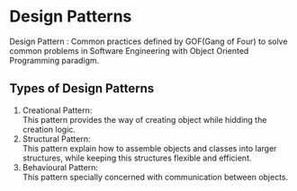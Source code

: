 # Design Patterns
Design Pattern : Common practices defined by GOF(Gang of Four) to solve common problems in Software Engineering with Object Oriented Programming paradigm.
## Types of Design Patterns
1. Creational Pattern:<br/>
    This pattern provides the way of creating object while hidding the creation logic.<br/>
2. Structural Pattern:<br/>
    This pattern explain how to assemble objects and classes into larger structures, while keeping this structures flexible and efficient.<br/>
3. Behavioural Pattern:<br/>
    This pattern specially concerned with communication between objects.
    

